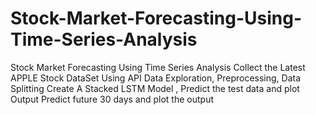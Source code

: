 # Stock-Market-Forecasting-Using-Time-Series-Analysis
Stock Market Forecasting Using Time Series Analysis Collect the Latest APPLE Stock DataSet Using API Data Exploration, Preprocessing, Data Splitting Create A Stacked LSTM Model , Predict the test data and plot Output Predict future 30 days and plot the output
